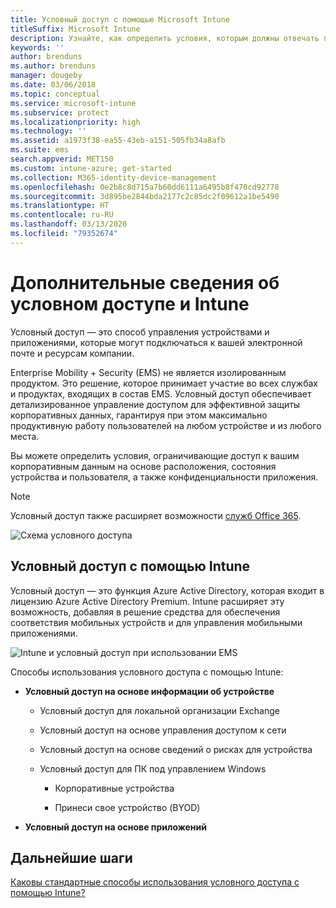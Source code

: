 ```yaml
---
title: Условный доступ с помощью Microsoft Intune
titleSuffix: Microsoft Intune
description: Узнайте, как определить условия, которым должны отвечать пользователи, устройства и приложения для доступа к корпоративным ресурсам в Microsoft Intune.
keywords: ''
author: brenduns
ms.author: brenduns
manager: dougeby
ms.date: 03/06/2018
ms.topic: conceptual
ms.service: microsoft-intune
ms.subservice: protect
ms.localizationpriority: high
ms.technology: ''
ms.assetid: a1973f38-ea55-43eb-a151-505fb34a8afb
ms.suite: ems
search.appverid: MET150
ms.custom: intune-azure; get-started
ms.collection: M365-identity-device-management
ms.openlocfilehash: 0e2b8c8d715a7b60dd6111a6495b8f470cd92778
ms.sourcegitcommit: 3d895be2844bda2177c2c85dc2f09612a1be5490
ms.translationtype: HT
ms.contentlocale: ru-RU
ms.lasthandoff: 03/13/2020
ms.locfileid: "79352674"
---
```

# <a name="learn-about-conditional-access-and-intune"></a>Дополнительные сведения об условном доступе и Intune

Условный доступ — это способ управления устройствами и приложениями, которые могут подключаться к вашей электронной почте и ресурсам компании. 

Enterprise Mobility + Security (EMS) не является изолированным продуктом. Это решение, которое принимает участие во всех службах и продуктах, входящих в состав EMS. Условный доступ обеспечивает детализированное управление доступом для эффективной защиты корпоративных данных, гарантируя при этом максимально продуктивную работу пользователей на любом устройстве и из любого места.

Вы можете определить условия, ограничивающие доступ к вашим корпоративным данным на основе расположения, состояния устройства и пользователя, а также конфиденциальности приложения.

> [!NOTE]
> Условный доступ также расширяет возможности [служб Office 365](https://docs.microsoft.com/office365/enterprise/office-365-client-support-conditional-access).

![Схема условного доступа](./media/conditional-access/ca-diagram-1.png)

## <a name="use-conditional-access-with-intune"></a>Условный доступ с помощью Intune

Условный доступ — это функция Azure Active Directory, которая входит в лицензию Azure Active Directory Premium. Intune расширяет эту возможность, добавляя в решение средства для обеспечения соответствия мобильных устройств и для управления мобильными приложениями. 

![Intune и условный доступ при использовании EMS](./media/conditional-access/intune-with-ca-1.png)

Способы использования условного доступа с помощью Intune:

- **Условный доступ на основе информации об устройстве**

  - Условный доступ для локальной организации Exchange

  - Условный доступ на основе управления доступом к сети

  - Условный доступ на основе сведений о рисках для устройства

  - Условный доступ для ПК под управлением Windows

    - Корпоративные устройства

    - Принеси свое устройство (BYOD)

- **Условный доступ на основе приложений**

## <a name="next-steps"></a>Дальнейшие шаги

[Каковы стандартные способы использования условного доступа с помощью Intune?](conditional-access-intune-common-ways-use.md)
